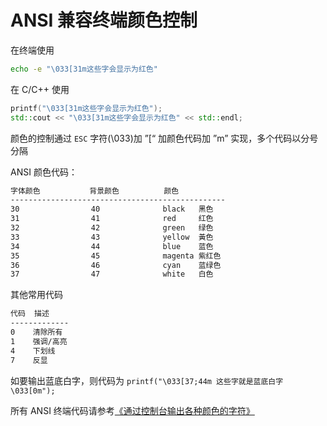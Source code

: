 # ANSI 兼容终端颜色控制

在终端使用

```bash
echo -e "\033[31m这些字会显示为红色"
```

在 C/C++ 使用

```cpp
printf("\033[31m这些字会显示为红色");
std::cout << "\033[31m这些字会显示为红色" << std::endl;
```

颜色的控制通过 `ESC` 字符(\033)加 ”[“ 加颜色代码加 ”m” 实现，多个代码以分号分隔

ANSI 颜色代码：

```bash
字体颜色           背景颜色          颜色
------------------------------------------------
30                40              black   黑色
31                41              red     红色
32                42              green   绿色
33                43              yellow  黃色
34                44              blue    蓝色
35                45              magenta 紫红色
36                46              cyan    蓝绿色
37                47              white   白色
```

其他常用代码

```bash
代码  描述
-------------
0    清除所有
1    强调/高亮
4    下划线
7    反显
```

如要输出蓝底白字，则代码为  `printf("\033[37;44m 这些字就是蓝底白字 \033[0m");` 



所有 ANSI 终端代码请参考[《通过控制台输出各种颜色的字符》](https://blog.csdn.net/ShewMi/article/details/78992458)
